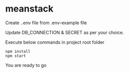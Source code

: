 # meanstack

Create ..env file from .env-example file

Update DB_CONNECTION & SECRET as per your choice.

Execute below commands in project root folder
```
npm install
npm start
```
    
You are ready to go
